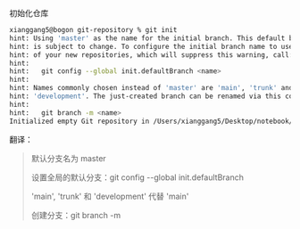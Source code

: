 初始化仓库

```bash
xianggang5@bogon git-repository % git init
hint: Using 'master' as the name for the initial branch. This default branch name
hint: is subject to change. To configure the initial branch name to use in all
hint: of your new repositories, which will suppress this warning, call:
hint: 
hint: 	git config --global init.defaultBranch <name>
hint: 
hint: Names commonly chosen instead of 'master' are 'main', 'trunk' and
hint: 'development'. The just-created branch can be renamed via this command:
hint: 
hint: 	git branch -m <name>
Initialized empty Git repository in /Users/xianggang5/Desktop/notebook/Git/git-repository/.git/
```

翻译：

>默认分支名为 master
>
>设置全局的默认分支：git config --global init.defaultBranch <name>
>
>'main', 'trunk' 和 'development' 代替 'main'
>
>创建分支：git branch -m <name>
>
>